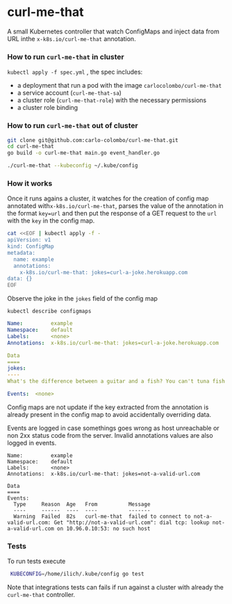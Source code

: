# curl-me-that

A small Kubernetes controller that watch ConfigMaps and inject data from URL inthe  `x-k8s.io/curl-me-that` annotation.

### How to run `curl-me-that` in cluster

`kubectl apply -f spec.yml` , the spec includes:
* a deployment that run a pod with the image `carlocolombo/curl-me-that`
* a service account (`curl-me-that-sa`)
* a cluster role (`curl-me-that-role`) with the necessary permissions
* a cluster role binding

### How to run `curl-me-that` out of cluster

```bash
git clone git@github.com:carlo-colombo/curl-me-that.git
cd curl-me-that
go build -o curl-me-that main.go event_handler.go

./curl-me-that --kubeconfig ~/.kube/config
```

### How it works

Once it runs agains a cluster, it watches for the creation of config map annotated with`x-k8s.io/curl-me-that`, parses the value of the annotation in the format `key=url` and then put the response of a GET request to the `url` with the `key` in the config map.

```bash
cat <<EOF | kubectl apply -f -
apiVersion: v1
kind: ConfigMap
metadata:
  name: example
  annotations:
    x-k8s.io/curl-me-that: jokes=curl-a-joke.herokuapp.com
data: {}
EOF
```

Observe the joke in the `jokes` field of the config map

`kubectl describe configmaps`

```yaml
Name:         example
Namespace:    default
Labels:       <none>
Annotations:  x-k8s.io/curl-me-that: jokes=curl-a-joke.herokuapp.com

Data
====
jokes:
----
What's the difference between a guitar and a fish? You can't tuna fish!

Events:  <none>
```

Config maps are not update if the key extracted from the annotation is already present in the config map to avoid accidentally overriding data.

Events are logged in case somethings goes wrong as host unreachable or non 2xx status code from the server. Invalid annotations values are also logged in events.

```
Name:         example
Namespace:    default
Labels:       <none>
Annotations:  x-k8s.io/curl-me-that: jokes=not-a-valid-url.com

Data
====
Events:
  Type     Reason  Age   From          Message
  ----     ------  ----  ----          -------
  Warning  Failed  82s   curl-me-that  failed to connect to not-a-valid-url.com: Get "http://not-a-valid-url.com": dial tcp: lookup not-a-valid-url.com on 10.96.0.10:53: no such host

```

### Tests

To run tests execute

```bash
 KUBECONFIG=/home/ilich/.kube/config go test
 ```
 
 Note that integrations tests can fails if run against a cluster with already the `curl-me-that` controller.
